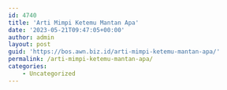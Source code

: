 ```yaml
---
id: 4740
title: 'Arti Mimpi Ketemu Mantan Apa'
date: '2023-05-21T09:47:05+00:00'
author: admin
layout: post
guid: 'https://bos.awn.biz.id/arti-mimpi-ketemu-mantan-apa/'
permalink: /arti-mimpi-ketemu-mantan-apa/
categories:
    - Uncategorized
---
```


